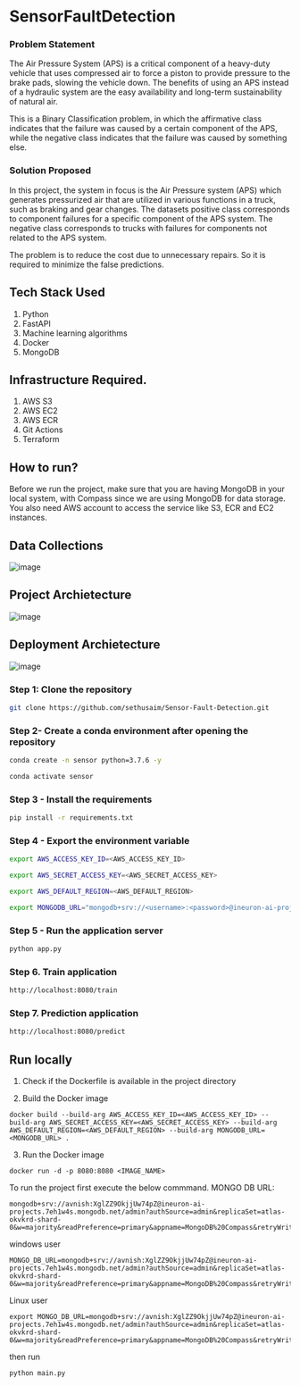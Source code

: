 # SensorFaultDetection

### Problem Statement
The Air Pressure System (APS) is a critical component of a heavy-duty vehicle that uses compressed air to force a piston to provide pressure to the brake pads, slowing the vehicle down. The benefits of using an APS instead of a hydraulic system are the easy availability and long-term sustainability of natural air.

This is a Binary Classification problem, in which the affirmative class indicates that the failure was caused by a certain component of the APS, while the negative class
indicates that the failure was caused by something else.

### Solution Proposed 
In this project, the system in focus is the Air Pressure system (APS) which generates pressurized air that are utilized in various functions in a truck, such as braking and gear changes. The datasets positive class corresponds to component failures for a specific component of the APS system. The negative class corresponds to trucks with failures for components not related to the APS system.

The problem is to reduce the cost due to unnecessary repairs. So it is required to minimize the false predictions.
## Tech Stack Used
1. Python 
2. FastAPI 
3. Machine learning algorithms
4. Docker
5. MongoDB

## Infrastructure Required.

1. AWS S3
2. AWS EC2
3. AWS ECR
4. Git Actions
5. Terraform

## How to run?
Before we run the project, make sure that you are having MongoDB in your local system, with Compass since we are using MongoDB for data storage. You also need AWS account to access the service like S3, ECR and EC2 instances.

## Data Collections
![image](https://user-images.githubusercontent.com/57321948/193536736-5ccff349-d1fb-486e-b920-02ad7974d089.png)


## Project Archietecture
![image](https://user-images.githubusercontent.com/57321948/193536768-ae704adc-32d9-4c6c-b234-79c152f756c5.png)


## Deployment Archietecture
![image](https://user-images.githubusercontent.com/57321948/193536973-4530fe7d-5509-4609-bfd2-cd702fc82423.png)


### Step 1: Clone the repository
```bash
git clone https://github.com/sethusaim/Sensor-Fault-Detection.git
```

### Step 2- Create a conda environment after opening the repository

```bash
conda create -n sensor python=3.7.6 -y
```

```bash
conda activate sensor
```

### Step 3 - Install the requirements
```bash
pip install -r requirements.txt
```

### Step 4 - Export the environment variable
```bash
export AWS_ACCESS_KEY_ID=<AWS_ACCESS_KEY_ID>

export AWS_SECRET_ACCESS_KEY=<AWS_SECRET_ACCESS_KEY>

export AWS_DEFAULT_REGION=<AWS_DEFAULT_REGION>

export MONGODB_URL="mongodb+srv://<username>:<password>@ineuron-ai-projects.7eh1w4s.mongodb.net/?retryWrites=true&w=majority"

```

### Step 5 - Run the application server
```bash
python app.py
```

### Step 6. Train application
```bash
http://localhost:8080/train

```

### Step 7. Prediction application
```bash
http://localhost:8080/predict

```

## Run locally

1. Check if the Dockerfile is available in the project directory

2. Build the Docker image
```
docker build --build-arg AWS_ACCESS_KEY_ID=<AWS_ACCESS_KEY_ID> --build-arg AWS_SECRET_ACCESS_KEY=<AWS_SECRET_ACCESS_KEY> --build-arg AWS_DEFAULT_REGION=<AWS_DEFAULT_REGION> --build-arg MONGODB_URL=<MONGODB_URL> . 

```

3. Run the Docker image
```
docker run -d -p 8080:8080 <IMAGE_NAME>
```

To run the project  first execute the below commmand.
MONGO DB URL: 
```
mongodb+srv://avnish:XglZZ9OkjjUw74pZ@ineuron-ai-projects.7eh1w4s.mongodb.net/admin?authSource=admin&replicaSet=atlas-okvkrd-shard-0&w=majority&readPreference=primary&appname=MongoDB%20Compass&retryWrites=true&ssl=true
```
windows user

```
MONGO_DB_URL=mongodb+srv://avnish:XglZZ9OkjjUw74pZ@ineuron-ai-projects.7eh1w4s.mongodb.net/admin?authSource=admin&replicaSet=atlas-okvkrd-shard-0&w=majority&readPreference=primary&appname=MongoDB%20Compass&retryWrites=true&ssl=true
```

Linux user

```
export MONGO_DB_URL=mongodb+srv://avnish:XglZZ9OkjjUw74pZ@ineuron-ai-projects.7eh1w4s.mongodb.net/admin?authSource=admin&replicaSet=atlas-okvkrd-shard-0&w=majority&readPreference=primary&appname=MongoDB%20Compass&retryWrites=true&ssl=true
```

then run 
```
python main.py
```